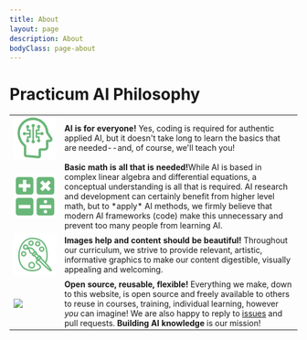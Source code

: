 ```yaml
---
title: About
layout: page
description: About
bodyClass: page-about
---
```


# Practicum AI Philosophy

<table border=0>
  <tr>
    <td width=75px><img src='/images/icons/noun_AI_green.svg' alt='AI icon' align=top></td>
    <td>
    <strong>AI is for everyone!</strong> Yes, coding is required for authentic applied AI, but it doesn't take long to learn the basics that are needed--and, of course, we'll teach you!</td>
  </tr>

  <tr>
    <td><img src='/images/icons/noun_Math_green.svg' alt='Math icon' align=top></td>
    <td><strong>Basic math is all that is needed!</strong>While AI is based in complex linear algebra and differential equations, a conceptual understanding is all that is required. AI research and development can certainly benefit from higher level math, but to *apply* AI methods, we firmly believe that modern AI frameworks (code) make this unnecessary and prevent too many people from learning AI.</td>
  </tr>
  
  <tr>
    <td><img src='/images/icons/noun_Art_green.svg' alt='Art icon' align=top> </td>
    <td><strong>Images help and content should be beautiful!</strong> Throughout our curriculum, we strive to provide relevant, artistic, informative graphics to make our content digestible, visually appealing and welcoming.</td>
  </tr>

  <tr>
    <td><img src='https://i.creativecommons.org/l/by/4.0/88x31.png' align=top> </td>
    <td><strong>Open source, reusable, flexible!</strong> Everything we make, down to this website, is open source and freely available to others to reuse in courses, training, individual learning, however <i>you</i> can imagine! We are also happy to reply to <a href="https://github.com/PracticumAI/practicumai.github.io/issues">issues</a> and pull requests. <strong>Building AI knowledge</strong> is our mission!</td>
  </tr>

</table>



